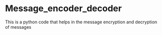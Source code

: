 # Message_encoder_decoder
This is a python code that helps in the message encryption and decryption of messages
